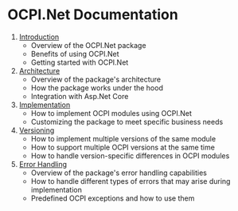 # OCPI.Net Documentation

1. [Introduction](1.introduction.md)
   - Overview of the OCPI.Net package
   - Benefits of using OCPI.Net
   - Getting started with OCPI.Net
2. [Architecture](2.architecture.md)
   - Overview of the package's architecture
   - How the package works under the hood
   - Integration with Asp.Net Core
3. [Implementation](3.implementation.md)
   - How to implement OCPI modules using OCPI.Net
   - Customizing the package to meet specific business needs
4. [Versioning](4.versioning.md)
   - How to implement multiple versions of the same module
   - How to support multiple OCPI versions at the same time
   - How to handle version-specific differences in OCPI modules
5. [Error Handling](5.error-handling.md)
   - Overview of the package's error handling capabilities
   - How to handle different types of errors that may arise during implementation
   - Predefined OCPI exceptions and how to use them